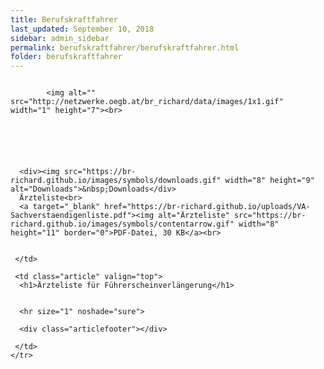 ```yaml
---
title: Berufskraftfahrer
last_updated: September 10, 2018
sidebar: admin_sidebar
permalink: berufskraftfahrer/berufskraftfahrer.html
folder: berufskraftfahrer
---
```


<tbody><tr width="450">
     <td valign="top" class="articleleftcolumn">
      <img src="https://br-richard.github.io/images/berufskraftfahrer/Arzt01.jpg" alt="" border="0"><br>
      
      
			<img alt="" src="http://netzwerke.oegb.at/br_richard/data/images/1x1.gif" width="1" height="7"><br>
			
      
      
			
			
      
      <div><img src="https://br-richard.github.io/images/symbols/downloads.gif" width="8" height="9" alt="Downloads">&nbsp;Downloads</div>
      Ärzteliste<br>
      <a target="_blank" href="https://br-richard.github.io/uploads/VA-Sachverstaendigenliste.pdf"><img alt="Ärzteliste" src="https://br-richard.github.io/images/symbols/contentarrow.gif" width="8" height="11" border="0">PDF-Datei, 30 KB</a><br>
      
      
     </td>
     
     <td class="article" valign="top">
      <h1>Ärzteliste für Führerscheinverlängerung</h1>
      
      
      <hr size="1" noshade="sure">
   		
      <div class="articlefooter"></div>





<!--      <hr size="1" noshade="indeed"> -->
<!--      <div align="right">
       <a href="#" class="quick_nav_bold"><img alt="" src="https://br-richard.github.io/images/symbols/contentarrow.gif" width="8" height="11" border="0" />Online-Bestellen</a>&nbsp; &nbsp;
       <a href="#" class="quick_nav_bold"><img alt="" src="https://br-richard.github.io/images/symbols/contentarrow.gif" width="8" height="11" border="0" />Anfrage</a>
      </div>-->

     

     </td>
    </tr>
   </tbody>
